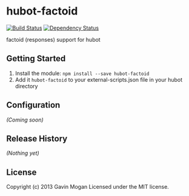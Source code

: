 # hubot-factoid

[![Build Status](https://travis-ci.org/halkeye/hubot-factoid.png?branch=master)](https://travis-ci.org/halkeye/hubot-factoid)
[![Dependency Status](https://gemnasium.com/halkeye/hubot-factoid.png)](https://gemnasium.com/halkeye/hubot-factoid)

factoid (responses) support for hubot

## Getting Started
1. Install the module: `npm install --save hubot-factoid`
2. Add it `hubot-factoid` to your external-scripts.json file in your hubot directory

## Configuration
_(Coming soon)_

## Release History
_(Nothing yet)_

## License
Copyright (c) 2013 Gavin Mogan
Licensed under the MIT license.
